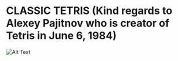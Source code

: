 
# CLASSIC TETRIS (Kind regards to Alexey Pajitnov who is creator of Tetris in June 6, 1984)

![Alt Text](https://media.giphy.com/media/PllyyEee8cQLPREqHk/giphy.gif)

